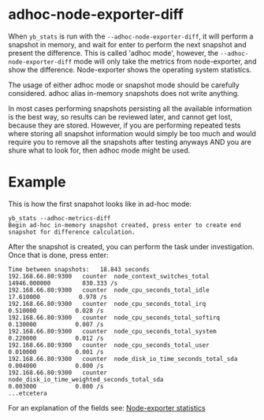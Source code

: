 # adhoc-node-exporter-diff

When `yb_stats` is run with the `--adhoc-node-exporter-diff`, it will perform a snapshot in memory, and wait for enter to perform the next snapshot and present the difference.
This is called 'adhoc mode', however, the `--adhoc-node-exporter-diff` mode will only take the metrics from node-exporter, and show the difference.
Node-exporter shows the operating system statistics.

The usage of either adhoc mode or snapshot mode should be carefully considered. 
adhoc alias in-memory snapshots does not write anything. 

In most cases performing snapshots persisting all the available information is the best way, so results can be reviewed later, and cannot get lost, because they are stored.
However, if you are performing repeated tests where storing all snapshot information would simply be too much and would require you to remove all the snapshots after testing anyways AND you are shure what to look for, then adhoc mode might be used.

# Example
This is how the first snapshot looks like in ad-hoc mode:
```
yb_stats --adhoc-metrics-diff
Begin ad-hoc in-memory snapshot created, press enter to create end snapshot for difference calculation.
```
After the snapshot is created, you can perform the task under investigation. Once that is done, press enter:
```
Time between snapshots:   18.843 seconds
192.168.66.80:9300   counter  node_context_switches_total                                                      14946.000000         830.333 /s
192.168.66.80:9300   counter  node_cpu_seconds_total_idle                                                         17.610000           0.978 /s
192.168.66.80:9300   counter  node_cpu_seconds_total_irq                                                           0.510000           0.028 /s
192.168.66.80:9300   counter  node_cpu_seconds_total_softirq                                                       0.130000           0.007 /s
192.168.66.80:9300   counter  node_cpu_seconds_total_system                                                        0.220000           0.012 /s
192.168.66.80:9300   counter  node_cpu_seconds_total_user                                                          0.010000           0.001 /s
192.168.66.80:9300   counter  node_disk_io_time_seconds_total_sda                                                  0.004000           0.000 /s
192.168.66.80:9300   counter  node_disk_io_time_weighted_seconds_total_sda                                         0.003000           0.000 /s
...etcetera
```
For an explanation of the fields see: [Node-exporter statistics](./output_metrics_nodeexporter.md)